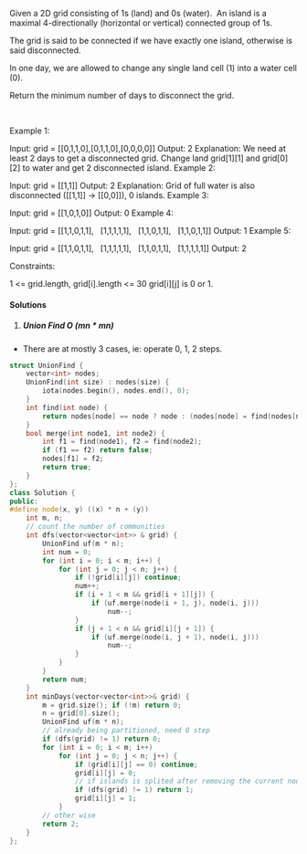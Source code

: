 Given a 2D grid consisting of 1s (land) and 0s (water).  An island is a maximal 4-directionally (horizontal or vertical) connected group of 1s.

The grid is said to be connected if we have exactly one island, otherwise is said disconnected.

In one day, we are allowed to change any single land cell (1) into a water cell (0).

Return the minimum number of days to disconnect the grid.

 

Example 1:



Input: grid = [[0,1,1,0],[0,1,1,0],[0,0,0,0]]
Output: 2
Explanation: We need at least 2 days to get a disconnected grid.
Change land grid[1][1] and grid[0][2] to water and get 2 disconnected island.
Example 2:

Input: grid = [[1,1]]
Output: 2
Explanation: Grid of full water is also disconnected ([[1,1]] -> [[0,0]]), 0 islands.
Example 3:

Input: grid = [[1,0,1,0]]
Output: 0
Example 4:

Input: grid = [[1,1,0,1,1],
               [1,1,1,1,1],
               [1,1,0,1,1],
               [1,1,0,1,1]]
Output: 1
Example 5:

Input: grid = [[1,1,0,1,1],
               [1,1,1,1,1],
               [1,1,0,1,1],
               [1,1,1,1,1]]
Output: 2
 

Constraints:

1 <= grid.length, grid[i].length <= 30
grid[i][j] is 0 or 1.

#### Solutions

1. ##### Union Find O (mn * mn)

- There are at mostly 3 cases, ie: operate 0, 1, 2 steps.

```c++
struct UnionFind {
    vector<int> nodes;
    UnionFind(int size) : nodes(size) {
        iota(nodes.begin(), nodes.end(), 0);
    }
    int find(int node) {
        return nodes[node] == node ? node : (nodes[node] = find(nodes[node]));
    }
    bool merge(int node1, int node2) {
        int f1 = find(node1), f2 = find(node2);
        if (f1 == f2) return false;
        nodes[f1] = f2;
        return true;
    }
};
class Solution {
public:
#define node(x, y) ((x) * n + (y))
    int m, n;
    // count the number of communities
    int dfs(vector<vector<int>> & grid) {
        UnionFind uf(m * n);
        int num = 0;
        for (int i = 0; i < m; i++) {
            for (int j = 0; j < n; j++) {
                if (!grid[i][j]) continue;
                num++;
                if (i + 1 < m && grid[i + 1][j]) {
                    if (uf.merge(node(i + 1, j), node(i, j)))
                        num--;
                }
                if (j + 1 < n && grid[i][j + 1]) {
                    if (uf.merge(node(i, j + 1), node(i, j)))
                        num--;
                }
            }
        }
        return num;
    }
    int minDays(vector<vector<int>>& grid) {
        m = grid.size(); if (!m) return 0;
        n = grid[0].size();
        UnionFind uf(m * n);
        // already being partitioned, need 0 step
        if (dfs(grid) != 1) return 0;
        for (int i = 0; i < m; i++)
            for (int j = 0; j < n; j++) {
                if (grid[i][j] == 0) continue;
                grid[i][j] = 0;
                // if islands is splited after removing the current node
                if (dfs(grid) != 1) return 1;
                grid[i][j] = 1;
            }
        // other wise
        return 2;
    }
};

```
